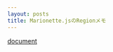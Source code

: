 ```yaml
---
layout: posts
title: Marionette.jsのRegionメモ
---
```

[document](http://marionettejs.com/docs/master/marionette.region.html)
